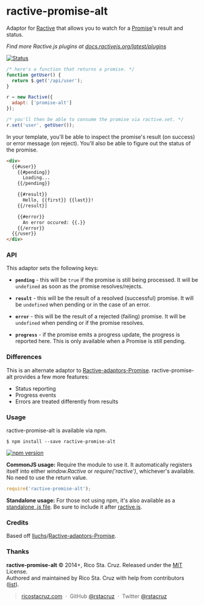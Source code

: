 # ractive-promise-alt

Adaptor for [Ractive] that allows you to watch for a [Promise]'s result and status.

*Find more Ractive.js plugins at [docs.ractivejs.org/latest/plugins](http://docs.ractivejs.org/latest/plugins)*

[![Status](http://img.shields.io/travis/rstacruz/ractive-promise-alt/master.svg?style=flat)](https://travis-ci.org/rstacruz/ractive-promise-alt "See test builds")

```js
/* here's a function that returns a promise. */
function getUser() {
  return $.get('/api/user');
}

r = new Ractive({
  adapt: ['promise-alt']
});

/* you'll then be able to consume the promise via ractive.set. */
r.set('user', getUser());
```

In your template, you'll be able to inspect the promise's result (on success) or
error message (on reject). You'll also be able to figure out the status of the promise.

```html
<div>
  {{#user}}
    {{#pending}}
      Loading...
    {{/pending}}

    {{#result}}
      Hello, {{first}} {{last}}!
    {{/result}]

    {{#error}}
      An error occured: {{.}}
    {{/error}}
  {{/user}}
</div>
```

### API

This adaptor sets the following keys:

 * __`pending`__ - this will be `true` if the promise is still being processed. It
 will be `undefined` as soon as the promise resolves/rejects.

 * __`result`__ - this will be the result of a resolved (successful) promise. It
 will be `undefined` when pending or in the case of an error.

 * __`error`__ - this will be the result of a rejected (failing) promise. It will be
 `undefined` when pending or if the promise resolves.

 * __`progress`__ - if the promise emits a progress update, the progress is reported
 here. This is only available when a Promise is still pending.

### Differences

This is an alternate adaptor to [Ractive-adaptors-Promise]. ractive-promise-alt
provides a few more features:

 * Status reporting
 * Progress events
 * Errors are treated differently from results

### Usage

ractive-promise-alt is available via npm.

    $ npm install --save ractive-promise-alt

[![npm version](http://img.shields.io/npm/v/ractive-promise-alt.svg?style=flat)](https://npmjs.org/package/ractive-promise-alt "View this project on npm")

__CommonJS usage:__ Require the module to use it. It automatically registers
itself into either *window.Ractive* or *require('ractive')*, whichever's
available. No need to use the return value.

```js
require('ractive-promise-alt');
```

__Standalone usage:__ For those not using npm, it's also available as a
[standalone .js file](index.js). Be sure to include it after
[ractive.js][Ractive].

### Credits

Based off [lluchs]/[Ractive-adaptors-Promise].

[lluchs]: https://github.com/lluchs
[Ractive-adaptors-Promise]: https://github.com/lluchs/Ractive-adaptors-Promise
[Ractive]: http://ractivejs.org/
[Promise]: http://promisesaplus.com/

### Thanks

**ractive-promise-alt** © 2014+, Rico Sta. Cruz. Released under the [MIT] License.<br>
Authored and maintained by Rico Sta. Cruz with help from contributors ([list][contributors]).

> [ricostacruz.com](http://ricostacruz.com) &nbsp;&middot;&nbsp;
> GitHub [@rstacruz](https://github.com/rstacruz) &nbsp;&middot;&nbsp;
> Twitter [@rstacruz](https://twitter.com/rstacruz)

[MIT]: http://mit-license.org/
[contributors]: http://github.com/rstacruz/ractive-promise-alt/contributors
